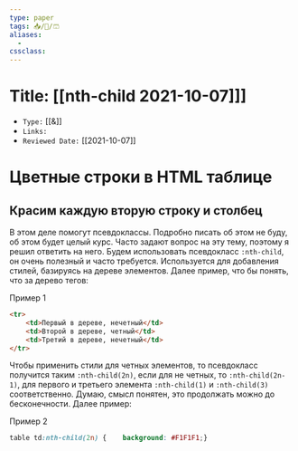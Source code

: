 ```yaml
---
type: paper
tags: 📥️/📜️/🩳
aliases:
  - 
cssclass: 
---
```




# Title: **[[nth-child 2021-10-07]]]**
- `Type:` [[&]]
- `Links:`
- `Reviewed Date:` [[2021-10-07]]

 

# Цветные строки в HTML таблице

## Красим каждую вторую строку и столбец

В этом деле помогут псевдоклассы. Подробно писать об этом не буду, об этом будет целый курс. Часто задают вопрос на эту тему, поэтому я решил ответить на него. Будем использовать псевдокласс `:nth-child`, он очень полезный и часто требуется. Используется для добавления стилей, базируясь на дереве элементов. Далее пример, что бы понять, что за дерево тегов:

Пример 1

```html
<tr>    
	<td>Первый в дереве, нечетный</td> 
	<td>Второй в дереве, четный</td>  
	<td>Третий в дереве, нечетный</td>
</tr>
```

Чтобы применить стили для четных элементов, то псевдокласс получится таким `:nth-child(2n)`, если для не четных, то `:nth-child(2n-1)`, для первого и третьего элемента `:nth-child(1)` и `:nth-child(3)` соответственно. Думаю, смысл понятен, это продолжать можно до бесконечности. Далее пример:

Пример 2

```css
table td:nth-child(2n) {    background: #F1F1F1;}
```